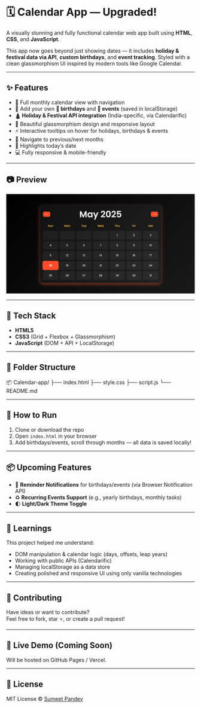 # 🗓️ Calendar App — Upgraded!

A visually stunning and fully functional calendar web app built using **HTML**, **CSS**, and **JavaScript**.

This app now goes beyond just showing dates — it includes **holiday & festival data via API**, **custom birthdays**, and **event tracking**. Styled with a clean glassmorphism UI inspired by modern tools like Google Calendar.

---

## ✨ Features

- 📆 Full monthly calendar view with navigation
- 📅 Add your own **🎂 birthdays** and **📌 events** (saved in localStorage)
- 🛕 **Holiday & Festival API integration** (India-specific, via Calendarific)
- 💅 Beautiful glassmorphism design and responsive layout
- ⚡ Interactive tooltips on hover for holidays, birthdays & events
- 🔄 Navigate to previous/next months
- 🎯 Highlights today’s date
- 💻 Fully responsive & mobile-friendly

---

## 📷 Preview

![Calendar Screenshot](preview.png)

---

## 🧪 Tech Stack

- **HTML5**
- **CSS3** (Grid + Flexbox + Glassmorphism)
- **JavaScript** (DOM + API + LocalStorage)

---

## 📁 Folder Structure

📦 Calendar-app/
├── index.html
├── style.css
├── script.js
└── README.md


---

## 🚀 How to Run

1. Clone or download the repo  
2. Open `index.html` in your browser  
3. Add birthdays/events, scroll through months — all data is saved locally!

---

## 📦 Upcoming Features

- 🔔 **Reminder Notifications** for birthdays/events (via Browser Notification API)
- ♻️ **Recurring Events Support** (e.g., yearly birthdays, monthly tasks)
- 🌓 **Light/Dark Theme Toggle**

---

## 🧠 Learnings

This project helped me understand:
- DOM manipulation & calendar logic (days, offsets, leap years)
- Working with public APIs (Calendarific)
- Managing localStorage as a data store
- Creating polished and responsive UI using only vanilla technologies

---

## 🙌 Contributing

Have ideas or want to contribute?  
Feel free to fork, star ⭐️, or create a pull request!

---

## 🔗 Live Demo (Coming Soon)

Will be hosted on GitHub Pages / Vercel.

---

## 📜 License

MIT License © [Sumeet Pandey](https://github.com/sumeetpandey9)
